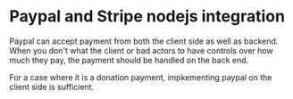 # Paypal and Stripe nodejs integration

Paypal can accept payment from both the client side as well as backend. When you don't what the client or bad actors to have controls over how much they pay, the payment should be handled on the back end.

For a case where it is a donation payment, impkementing paypal on the client side is sufficient.
